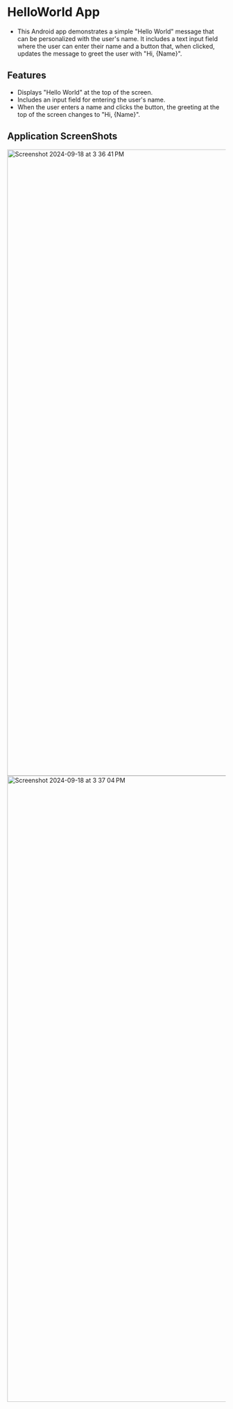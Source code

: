 # HelloWorld App

- This Android app demonstrates a simple "Hello World" message that can be personalized with the user's name. It includes a text input field where the user can enter their name and a button that, when clicked, updates the message to greet the user with "Hi, {Name}".

## Features

- Displays "Hello World" at the top of the screen.
- Includes an input field for entering the user's name.
- When the user enters a name and clicks the button, the greeting at the top of the screen changes to "Hi, {Name}".

## Application ScreenShots

<img width="1440" alt="Screenshot 2024-09-18 at 3 36 41 PM" src="https://github.com/user-attachments/assets/4ed4c44b-9c30-4b1b-b532-ec37f48c488c">
<img width="1440" alt="Screenshot 2024-09-18 at 3 37 04 PM" src="https://github.com/user-attachments/assets/208d33b9-e47d-408d-861c-d26f8938a09e">
